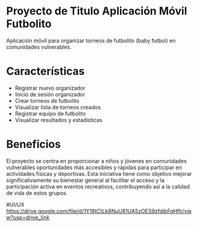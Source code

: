 # Proyecto de Titulo Aplicación Móvil Futbolito

Aplicación móvil para organizar torneos de futbolito (baby futbol) en comunidades vulnerables.

# Características

* Registrar nuevo organizador
* Inicio de sesión organizador
* Crear torneos de futbolito
* Visualizar lista de torneos creados
* Registrar equipo de futbolito
* Visualizar resultados y estadísticas

# Beneficios

El proyecto se centra en proporcionar a niños y jóvenes en comunidades vulnerables oportunidades más accesibles y rápidas para participar en actividades físicas y deportivas. Esta iniciativa tiene como objetivo mejorar significativamente su bienestar general al facilitar el acceso y la participación activa en eventos recreativos, contribuyendo así a la calidad de vida de estos grupos.

#UI/UX
https://drive.google.com/file/d/1Y18tCtLk8NuU81UA5zOES9zfdibFqHfh/view?usp=drive_link
